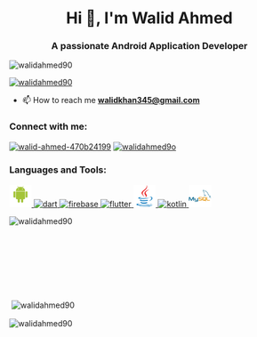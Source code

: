 <h1 align="center">Hi 👋, I'm Walid Ahmed</h1>
<h3 align="center">A passionate Android Application Developer</h3>

<p align="left"> <img src="https://komarev.com/ghpvc/?username=walidahmed90&label=Profile%20views&color=0e75b6&style=flat" alt="walidahmed90" /> </p>

<p align="left"> <a href="https://github.com/ryo-ma/github-profile-trophy"><img src="https://github-profile-trophy.vercel.app/?username=walidahmed90" alt="walidahmed90" /></a> </p>

- 📫 How to reach me **walidkhan345@gmail.com**

<h3 align="left">Connect with me:</h3>
<p align="left">
<a href="https://linkedin.com/in/walid-ahmed-470b24199" target="blank"><img align="center" src="https://raw.githubusercontent.com/rahuldkjain/github-profile-readme-generator/master/src/images/icons/Social/linked-in-alt.svg" alt="walid-ahmed-470b24199" height="30" width="40" /></a>
<a href="https://fb.com/walidahmed9o" target="blank"><img align="center" src="https://raw.githubusercontent.com/rahuldkjain/github-profile-readme-generator/master/src/images/icons/Social/facebook.svg" alt="walidahmed9o" height="30" width="40" /></a>
</p>

<h3 align="left">Languages and Tools:</h3>
<p align="left"> <a href="https://developer.android.com" target="_blank" rel="noreferrer"> <img src="https://raw.githubusercontent.com/devicons/devicon/master/icons/android/android-original-wordmark.svg" alt="android" width="40" height="40"/> </a> <a href="https://dart.dev" target="_blank" rel="noreferrer"> <img src="https://www.vectorlogo.zone/logos/dartlang/dartlang-icon.svg" alt="dart" width="40" height="40"/> </a> <a href="https://firebase.google.com/" target="_blank" rel="noreferrer"> <img src="https://www.vectorlogo.zone/logos/firebase/firebase-icon.svg" alt="firebase" width="40" height="40"/> </a> <a href="https://flutter.dev" target="_blank" rel="noreferrer"> <img src="https://www.vectorlogo.zone/logos/flutterio/flutterio-icon.svg" alt="flutter" width="40" height="40"/> </a> <a href="https://www.java.com" target="_blank" rel="noreferrer"> <img src="https://raw.githubusercontent.com/devicons/devicon/master/icons/java/java-original.svg" alt="java" width="40" height="40"/> </a> <a href="https://kotlinlang.org" target="_blank" rel="noreferrer"> <img src="https://www.vectorlogo.zone/logos/kotlinlang/kotlinlang-icon.svg" alt="kotlin" width="40" height="40"/> </a> <a href="https://www.mysql.com/" target="_blank" rel="noreferrer"> <img src="https://raw.githubusercontent.com/devicons/devicon/master/icons/mysql/mysql-original-wordmark.svg" alt="mysql" width="40" height="40"/> </a> </p>

<p><img align="left" src="https://github-readme-stats.vercel.app/api/top-langs?username=walidahmed90&show_icons=true&locale=en&layout=compact" alt="walidahmed90" /></p>
   </br>
   </br>
      </br>
   </br>
      </br>
   </br>
      </br>
   </br>
<p>&nbsp;<img align="center" src="https://github-readme-stats.vercel.app/api?username=walidahmed90&show_icons=true&locale=en" alt="walidahmed90" /></p>

<p><img align="center" src="https://github-readme-streak-stats.herokuapp.com/?user=walidahmed90&" alt="walidahmed90" /></p>
